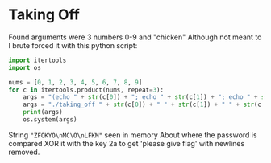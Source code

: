 # Taking Off

Found arguments were 3 numbers 0-9 and "chicken"
Although not meant to I brute forced it with this python script:  
```python
import itertools
import os

nums = [0, 1, 2, 3, 4, 5, 6, 7, 8, 9]
for c in itertools.product(nums, repeat=3):
    args = "(echo " + str(c[0]) + "; echo " + str(c[1]) + "; echo " + str(c[0]) + ") | ./taking_off"
    args = "./taking_off " + str(c[0]) + " " + str(c[1]) + " " + str(c[2]) + " chicken"
    print(args)
    os.system(args)
```
String `"ZFOKYO\nMC\O\nLFKM"` seen in memory
About where the password is compared
XOR it with the key 2a to get 'please give flag' with newlines removed.
